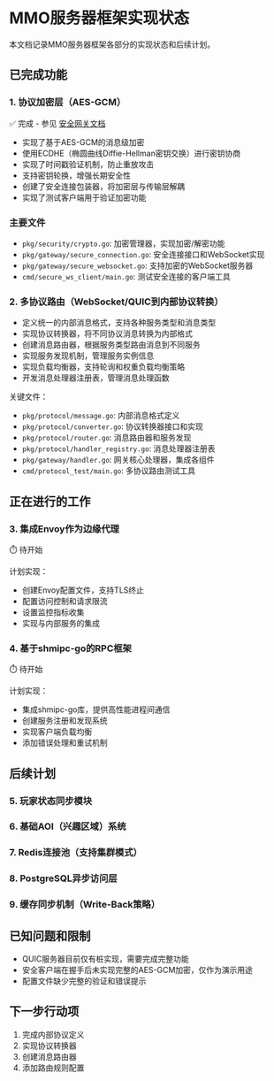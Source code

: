 # MMO服务器框架实现状态

本文档记录MMO服务器框架各部分的实现状态和后续计划。

## 已完成功能

### 1. 协议加密层（AES-GCM）

✅ 完成 - 参见 [安全网关文档](SECURE_GATEWAY.md)

- 实现了基于AES-GCM的消息级加密
- 使用ECDHE（椭圆曲线Diffie-Hellman密钥交换）进行密钥协商
- 实现了时间戳验证机制，防止重放攻击
- 支持密钥轮换，增强长期安全性
- 创建了安全连接包装器，将加密层与传输层解耦
- 实现了测试客户端用于验证加密功能

### 主要文件

- `pkg/security/crypto.go`: 加密管理器，实现加密/解密功能
- `pkg/gateway/secure_connection.go`: 安全连接接口和WebSocket实现
- `pkg/gateway/secure_websocket.go`: 支持加密的WebSocket服务器
- `cmd/secure_ws_client/main.go`: 测试安全连接的客户端工具

### 2. 多协议路由（WebSocket/QUIC到内部协议转换）

- 定义统一的内部消息格式，支持各种服务类型和消息类型
- 实现协议转换器，将不同协议消息转换为内部格式
- 创建消息路由器，根据服务类型路由消息到不同服务
- 实现服务发现机制，管理服务实例信息
- 实现负载均衡器，支持轮询和权重负载均衡策略
- 开发消息处理器注册表，管理消息处理函数

关键文件：
- `pkg/protocol/message.go`: 内部消息格式定义
- `pkg/protocol/converter.go`: 协议转换器接口和实现
- `pkg/protocol/router.go`: 消息路由器和服务发现
- `pkg/protocol/handler_registry.go`: 消息处理器注册表
- `pkg/gateway/handler.go`: 网关核心处理器，集成各组件
- `cmd/protocol_test/main.go`: 多协议路由测试工具

## 正在进行的工作

### 3. 集成Envoy作为边缘代理

⏱️ 待开始

计划实现：
- 创建Envoy配置文件，支持TLS终止
- 配置访问控制和请求限流
- 设置监控指标收集
- 实现与内部服务的集成

### 4. 基于shmipc-go的RPC框架

⏱️ 待开始

计划实现：
- 集成shmipc-go库，提供高性能进程间通信
- 创建服务注册和发现系统
- 实现客户端负载均衡
- 添加错误处理和重试机制

## 后续计划

### 5. 玩家状态同步模块

### 6. 基础AOI（兴趣区域）系统

### 7. Redis连接池（支持集群模式）

### 8. PostgreSQL异步访问层

### 9. 缓存同步机制（Write-Back策略）

## 已知问题和限制

- QUIC服务器目前仅有桩实现，需要完成完整功能
- 安全客户端在握手后未实现完整的AES-GCM加密，仅作为演示用途
- 配置文件缺少完整的验证和错误提示

## 下一步行动项

1. 完成内部协议定义
2. 实现协议转换器
3. 创建消息路由器
4. 添加路由规则配置 